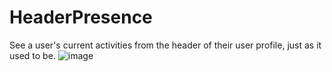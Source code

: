 # HeaderPresence
 See a user's current activities from the header of their user profile, just as it used to be.
![image](https://github.com/user-attachments/assets/1a809f81-0d76-4146-ad25-941b4332bcbd)
